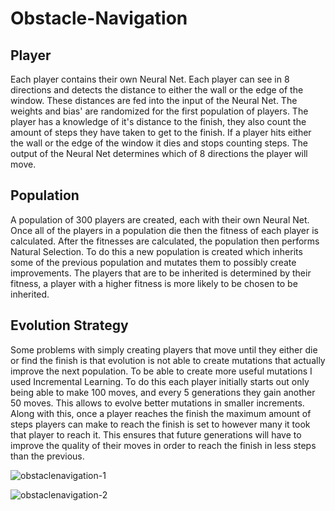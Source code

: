 # Obstacle-Navigation
## Player
Each player contains their own Neural Net. Each player can see in 8 directions and detects the distance to either the wall or the edge of the window. These distances are fed into the input of the Neural Net. The weights and bias' are randomized for the first population of players. The player has a knowledge of it's distance to the finish, they also count the amount of steps they have taken to get to the finish. If a player hits either the wall or the edge of the window it dies and stops counting steps. The output of the Neural Net determines which of 8 directions the player will move.

## Population
A population of 300 players are created, each with their own Neural Net. Once all of the players in a population die then the fitness of each player is calculated. After the fitnesses are calculated, the population then performs Natural Selection. To do this a new population is created which inherits some of the previous population and mutates them to possibly create improvements. The players that are to be inherited is determined by their fitness, a player with a higher fitness is more likely to be chosen to be inherited.

## Evolution Strategy
Some problems with simply creating players that move until they either die or find the finish is that evolution is not able to create mutations that actually improve the next population. To be able to create more useful mutations I used Incremental Learning. To do this each player initially starts out only being able to make 100 moves, and every 5 generations they gain another 50 moves. This allows to evolve better mutations in smaller increments. Along with this, once a player reaches the finish the maximum amount of steps players can make to reach the finish is set to however many it took that player to reach it. This ensures that future generations will have to improve the quality of their moves in order to reach the finish in less steps than the previous.

![obstaclenavigation-1](https://user-images.githubusercontent.com/36581610/47600686-496b7880-d993-11e8-866e-0defac0e6432.gif)

![obstaclenavigation-2](https://user-images.githubusercontent.com/36581610/47607221-3389a200-d9eb-11e8-89fb-a9b07a38e714.gif)


